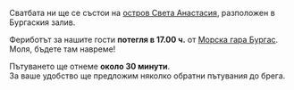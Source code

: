 Сватбата ни ще се състои на <a href="https://anastasia-island.com/index.php?lid=1" target="_blank">остров Света Анастасия</a>, разположен в Бургаския залив.

Фериботът за нашите гости **потегля в 17.00 ч.** от <a href="https://maps.app.goo.gl/Q8S6ZhTkGJ3Em2S28" target="_blank">Морска гара Бургас</a>. Моля, бъдете там навреме!

Пътуването ще отнеме **около 30 минути**.<br/>
За ваше удобство ще предложим няколко обратни пътувания до брега.
